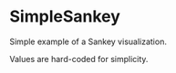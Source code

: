 SimpleSankey
============

Simple example of a Sankey visualization.

Values are hard-coded for simplicity.
